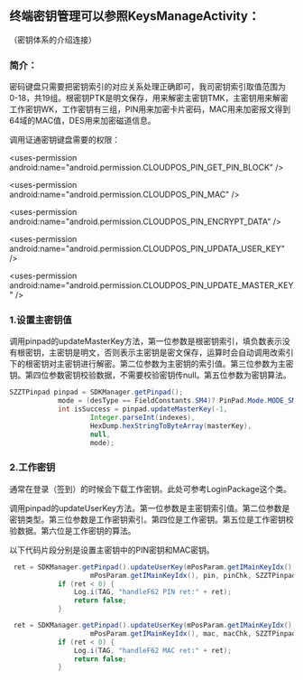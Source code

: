 ## 终端密钥管理可以参照KeysManageActivity：

（密钥体系的介绍连接）

### 简介：

密码键盘只需要把密钥索引的对应关系处理正确即可，我司密钥索引取值范围为0-18，共19组。根密钥PTK是明文保存，用来解密主密钥TMK，主密钥用来解密工作密钥WK，工作密钥有三组，PIN用来加密卡片密码，MAC用来加密报文得到64域的MAC值，DES用来加密磁道信息。

调用证通密钥键盘需要的权限：

&lt;uses-permission android:name="android.permission.CLOUDPOS\_PIN\_GET\_PIN\_BLOCK" /&gt;

&lt;uses-permission android:name="android.permission.CLOUDPOS\_PIN\_MAC" /&gt;

&lt;uses-permission android:name="android.permission.CLOUDPOS\_PIN\_ENCRYPT\_DATA" /&gt;

&lt;uses-permission android:name="android.permission.CLOUDPOS\_PIN\_UPDATA\_USER\_KEY" /&gt;

&lt;uses-permission android:name="android.permission.CLOUDPOS\_PIN\_UPDATE\_MASTER\_KEY" /&gt;

### 1.设置主密钥值

调用pinpad的updateMasterKey方法，第一位参数是根密钥索引，填负数表示没有根密钥，主密钥是明文，否则表示主密钥是密文保存，运算时会自动调用改索引下的根密钥对主密钥进行解密。第二位参数为主密钥的索引值。第三位参数为主密钥。第四位参数密钥校验数据，不需要校验密钥传null。第五位参数为密钥算法。

```java
SZZTPinpad pinpad = SDKManager.getPinpad();
            mode = (desType == FieldConstants.SM4)? PinPad.Mode.MODE_SM4: PinPad.Mode.MODE_3DES;
            int isSuccess = pinpad.updateMasterKey(-1,
                    Integer.parseInt(indexes),
                    HexDump.hexStringToByteArray(masterKey),
                    null,
                    mode);
```



### 2.工作密钥

通常在登录（签到）的时候会下载工作密钥。此处可参考LoginPackage这个类。

调用pinpad的updateUserKey方法。第一位参数是主密钥索引值。第二位参数是密钥类型。第三位参数是工作密钥索引。第四位是工作密钥。第五位是工作密钥校验数据。第六位是工作密钥的算法。

以下代码片段分别是设置主密钥中的PIN密钥和MAC密钥。

```java
 ret = SDKManager.getPinpad().updateUserKey(mPosParam.getIMainKeyIdx(), SZZTPinpad.KeyType.PIN,
                    mPosParam.getIMainKeyIdx(), pin, pinChk, SZZTPinpad.Mode.MODE_3DES);
            if (ret < 0) {
                Log.i(TAG, "handleF62 PIN ret:" + ret);
                return false;
            }
```

```java
 ret = SDKManager.getPinpad().updateUserKey(mPosParam.getIMainKeyIdx(), SZZTPinpad.KeyType.MAC,
                    mPosParam.getIMainKeyIdx(), mac, macChk, SZZTPinpad.Mode.MODE_3DES);
            if (ret < 0) {
                Log.i(TAG, "handleF62 MAC ret:" + ret);
                return false;
            }
```



